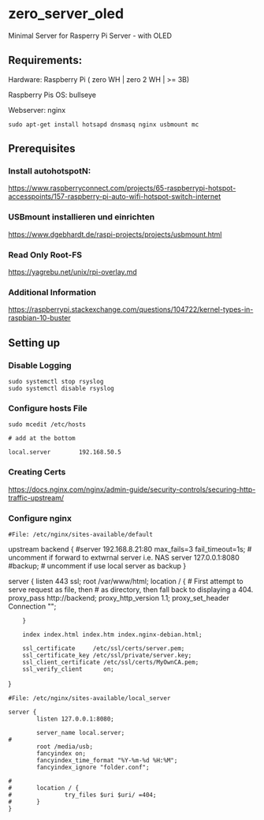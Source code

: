 # zero_server_oled
Minimal Server for Rasperry Pi Server - with OLED 

## Requirements:

Hardware: Raspberry Pi ( zero WH | zero 2 WH | >= 3B)

Raspberry Pis OS: bullseye

Webserver: nginx
```
sudo apt-get install hotsapd dnsmasq nginx usbmount mc
```
## Prerequisites

### Install autohotspotN:

https://www.raspberryconnect.com/projects/65-raspberrypi-hotspot-accesspoints/157-raspberry-pi-auto-wifi-hotspot-switch-internet

### USBmount installieren und einrichten

https://www.dgebhardt.de/raspi-projects/projects/usbmount.html

### Read Only Root-FS
https://yagrebu.net/unix/rpi-overlay.md

### Additional Information
https://raspberrypi.stackexchange.com/questions/104722/kernel-types-in-raspbian-10-buster

## Setting up

### Disable Logging
```
sudo systemctl stop rsyslog
sudo systemctl disable rsyslog
```

### Configure hosts File

```
sudo mcedit /etc/hosts

# add at the bottom

local.server        192.168.50.5

```

### Creating Certs
https://docs.nginx.com/nginx/admin-guide/security-controls/securing-http-traffic-upstream/

### Configure nginx
```
#File: /etc/nginx/sites-available/default

```
upstream backend {
    #server 192.168.8.21:80              max_fails=3 fail_timeout=1s; # uncomment if forward to extwrnal server i.e. NAS
    server 127.0.0.1:8080 #backup;        # uncomment if use local server as backup
}

server {
        listen 443 ssl;
        root /var/www/html;
        location / {
                # First attempt to serve request as file, then
                # as directory, then fall back to displaying a 404.
                proxy_pass http://backend;
                proxy_http_version 1.1;
                proxy_set_header Connection "";

        }
        
        index index.html index.htm index.nginx-debian.html;

        ssl_certificate     /etc/ssl/certs/server.pem;
        ssl_certificate_key /etc/ssl/private/server.key;
        ssl_client_certificate /etc/ssl/certs/MyOwnCA.pem;
        ssl_verify_client      on;
}

```
#File: /etc/nginx/sites-available/local_server

server {
        listen 127.0.0.1:8080;

        server_name local.server;
#
        root /media/usb;
        fancyindex on;
        fancyindex_time_format "%Y-%m-%d %H:%M";
        fancyindex_ignore "folder.conf";

#
#       location / {
#               try_files $uri $uri/ =404;
#       }
}
```
